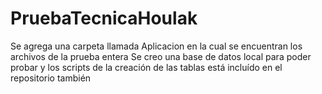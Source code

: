 # PruebaTecnicaHoulak
Se agrega una carpeta llamada Aplicacion en la cual se encuentran los archivos de la prueba entera
Se creo una base de datos local para poder probar y los scripts de la creación de las tablas está incluído en el repositorio también
